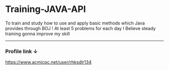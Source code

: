 # Training-JAVA-API
To train and study how to use and apply basic methods which Java provides through BOJ !
At least 5 problems for each day
I Believe steady training gonna improve my skill

- - -

### Profile link ↓
https://www.acmicpc.net/user/rhksdlr134
